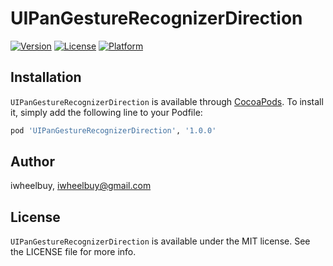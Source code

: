 # UIPanGestureRecognizerDirection

[![Version](https://img.shields.io/cocoapods/v/UIPanGestureRecognizerDirection.svg?style=flat)](http://cocoapods.org/pods/UIPanGestureRecognizerDirection)
[![License](https://img.shields.io/cocoapods/l/UIPanGestureRecognizerDirection.svg?style=flat)](http://cocoapods.org/pods/UIPanGestureRecognizerDirection)
[![Platform](https://img.shields.io/cocoapods/p/UIPanGestureRecognizerDirection.svg?style=flat)](http://cocoapods.org/pods/UIPanGestureRecognizerDirection)

## Installation

`UIPanGestureRecognizerDirection` is available through [CocoaPods](http://cocoapods.org). To install
it, simply add the following line to your Podfile:

```ruby
pod 'UIPanGestureRecognizerDirection', '1.0.0'
```

## Author

iwheelbuy, iwheelbuy@gmail.com

## License

`UIPanGestureRecognizerDirection` is available under the MIT license. See the LICENSE file for more info.

